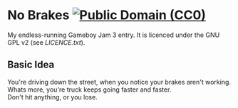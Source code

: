 # No Brakes [![Public Domain (CC0)](https://i.creativecommons.org/p/zero/1.0/80x15.png)](https://creativecommons.org/publicdomain/zero/1.0/)
My endless-running Gameboy Jam 3 entry.
It is licenced under the GNU GPL v2 (see _LICENCE.txt_).

## Basic Idea
You're driving down the street, when you notice your brakes aren't working. Whats more, you're truck keeps going faster and faster.  
Don't hit anything, or you lose.
